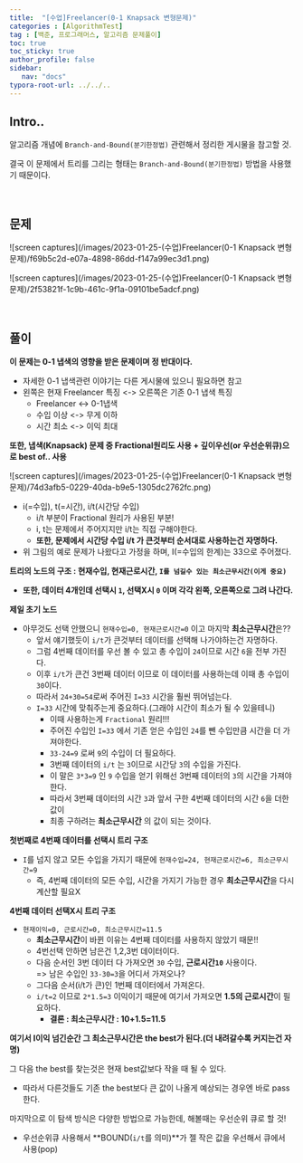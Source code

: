 ```yaml
---
title:  "[수업]Freelancer(0-1 Knapsack 변형문제)"
categories : [AlgorithmTest]
tag : [백준, 프로그래머스, 알고리즘 문제풀이]
toc: true
toc_sticky: true
author_profile: false
sidebar:
   nav: "docs"
typora-root-url: ../../..
---
```




## Intro..

알고리즘 개념에 `Branch-and-Bound(분기한정법)` 관련해서 정리한 게시물을 참고할 것.

결국 이 문제에서 트리를 그리는 형태는 `Branch-and-Bound(분기한정법)` 방법을 사용했기 때문이다.

<br>

## 문제

![screen captures](/images/2023-01-25-(수업)Freelancer(0-1 Knapsack 변형문제)/f69b5c2d-e07a-4898-86dd-f147a99ec3d1.png)

![screen captures](/images/2023-01-25-(수업)Freelancer(0-1 Knapsack 변형문제)/2f53821f-1c9b-461c-9f1a-09101be5adcf.png)

<br>

## 풀이

**이 문제는 0-1 냅색의 영향을 받은 문제이며 정 반대이다.**

* 자세한 0-1 냅색관련 이야기는 다른 게시물에 있으니 필요하면 참고
* 왼쪽은 현재 Freelancer 특징 <-> 오른쪽은 기존 0-1 냅색 특징
  * Freelancer <-> 0-1냅색   
  * 수입 이상 <-> 무게 이하
  * 시간 최소 <-> 이익 최대

**또한, 냅색(Knapsack) 문제 중 Fractional원리도 사용 + 깊이우선(or 우선순위큐)으로 best of.. 사용**



![screen captures](/images/2023-01-25-(수업)Freelancer(0-1 Knapsack 변형문제)/74d3afb5-0229-40da-b9e5-1305dc2762fc.png)

* i(=수입), t(=시간), i/t(시간당 수입)
  * i/t 부분이 Fractional 원리가 사용된 부분!
  * i, t는 문제에서 주어지지만 i/t는 직접 구해야한다.
  * **또한, 문제에서 시간당 수입 i/t 가 큰것부터 순서대로 사용하는건 자명하다.**
* 위 그림의 예로 문제가 나왔다고 가정을 하며, I(=수입의 한계)는 33으로 주어졌다.



**트리의 노드의 구조 : 현재수입, 현재근로시간, `I를 넘길수 있는 최소근무시간(이게 중요)`**

* **또한, 데이터 4개인데 선택시 `1`, 선택X시 `0` 이며 각각 왼쪽, 오른쪽으로 그려 나간다.**



**제일 초기 노드**

* 아무것도 선택 안했으니 `현재수입=0, 현재근로시간=0` 이고 마지막 **최소근무시간**은??
  * 앞서 얘기했듯이 `i/t`가 큰것부터 데이터를 선택해 나가야하는건 자명하다.
  * 그럼 4번째 데이터를 우선 볼 수 있고 총 수입이 `24`이므로 시간 `6`을 전부 가진다.
  * 이후 `i/t`가 큰건 3번째 데이터 이므로 이 데이터를 사용하는데 이때 총 수입이 `30`이다.
  * 따라서 `24+30=54`로써 주어진 `I=33` 시간을 훨씬 뛰어넘는다.
  * `I=33` 시간에 맞춰주는게 중요하다.(그래야 시간이 최소가 될 수 있을테니)
    * 이때 사용하는게 `Fractional` 원리!!!
    * 주어진 수입인 `I=33` 에서 기존 얻은 수입인 `24`를 뺀 수입만큼 시간을 더 가져야한다.
    * `33-24=9` 로써 `9`의 수입이 더 필요하다.
    * 3번째 데이터의 `i/t` 는 `3`이므로 시간당 `3`의 수입을 가진다.
    * 이 말은 `3*3=9` 인 `9` 수입을 얻기 위해선 3번째 데이터의 `3`의 시간을 가져야한다.
    * 따라서 3번째 데이터의 시간 `3`과 앞서 구한 4번째 데이터의 시간 `6`을 더한값이
    * 최종 구하려는 **최소근무시간** 의 값이 되는 것이다.



**첫번째로 4번째 데이터를 선택시 트리 구조**

* `I`를 넘지 않고 모든 수입을 가지기 때문에 `현재수입=24, 현재근로시간=6, 최소근무시간=9`
  * 즉, 4번째 데이터의 모든 수입, 시간을 가지기 가능한 경우 **최소근무시간**을 다시 계산할 필요X



**4번째 데이터 선택X시 트리 구조**

* `현재이익=0, 근로시간=0, 최소근무시간=11.5`   
  * **최소근무시간**이 바뀐 이유는 4번째 데이터를 사용하지 않았기 때문!!
  * 4번선택 안하면 남은건 1,2,3번 데이터이다.
  * 다음 순서인 3번 데이터 다 가져오면 `30` 수입, **근로시간`10`** 사용이다.     
    => 남은 수입인 `33-30=3`을 어디서 가져오나? 
  * 그다음 순서(i/t가 큰)인 1번째 데이터에서 가져온다.   
  * `i/t=2` 이므로 `2*1.5=3` 이익이기 때문에 여기서 가져오면 **1.5의 근로시간**이 필요하다.
    * **결론 : 최소근무시간 : 10+1.5=11.5**



**여기서 I이익 넘긴순간 그 최소근무시간은 the best가 된다.(더 내려갈수록 커지는건 자명)**   

그 다음 the best를 찾는것은 현재 best값보다 작을 때 될 수 있다.  

* 따라서 다른것들도 기존 the best보다 큰 값이 나올게 예상되는 경우엔 바로 pass한다.



마지막으로 이 탐색 방식은 다양한 방법으로 가능한데, 해볼때는 우선순위 큐로 할 것!

* 우선순위큐 사용해서 **BOUND(`i/t`를 의미)**가 젤 작은 값을 우선해서 큐에서 사용(pop)
